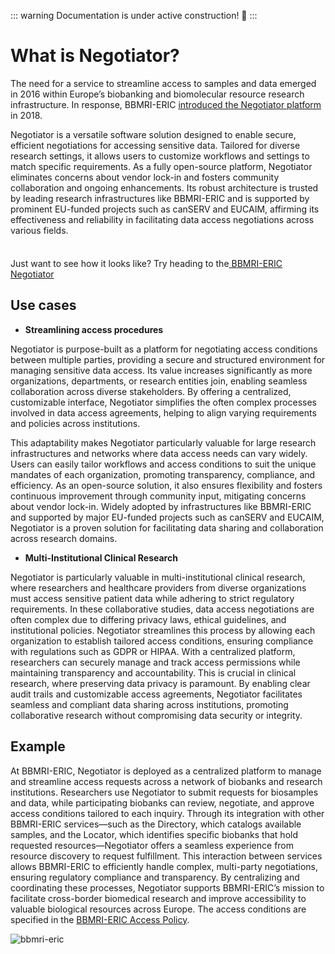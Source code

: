 ::: warning
Documentation is under active construction! 🚧
:::

# What is Negotiator?

The need for a service to streamline access to samples and data emerged in 2016 within Europe’s biobanking and
biomolecular resource research infrastructure. In response,
BBMRI-ERIC [introduced the Negotiator platform](https://www.liebertpub.com/doi/full/10.1089/bio.2020.0144) in 2018.

Negotiator is a versatile software solution designed to enable secure, efficient negotiations for accessing sensitive
data. Tailored for diverse research settings, it allows users to customize workflows and settings to match specific
requirements. As a fully open-source platform, Negotiator eliminates concerns about vendor lock-in and fosters community
collaboration and ongoing enhancements. Its robust architecture is trusted by leading research infrastructures like
BBMRI-ERIC and is supported by prominent EU-funded projects such as canSERV and EUCAIM, affirming its effectiveness and
reliability in facilitating data access negotiations across various fields.

<div class="tip custom-block" style="padding-top: 8px">

Just want to see how it looks like? Try heading to the[ BBMRI-ERIC Negotiator](https://negotiator.bbmri-eric.eu/)

</div>

## Use cases

- **Streamlining access procedures**

Negotiator is purpose-built as a platform for negotiating access conditions between multiple parties, providing a secure
and structured environment for managing sensitive data access. Its value increases significantly as more organizations,
departments, or research entities join, enabling seamless collaboration across diverse stakeholders. By offering a
centralized, customizable interface, Negotiator simplifies the often complex processes involved in data access
agreements, helping to align varying requirements and policies across institutions.

This adaptability makes Negotiator particularly valuable for large research infrastructures and networks where data
access needs can vary widely. Users can easily tailor workflows and access conditions to suit the unique mandates of
each organization, promoting transparency, compliance, and efficiency. As an open-source solution, it also ensures
flexibility and fosters continuous improvement through community input, mitigating concerns about vendor lock-in. Widely
adopted by infrastructures like BBMRI-ERIC and supported by major EU-funded projects such as canSERV and EUCAIM,
Negotiator is a proven solution for facilitating data sharing and collaboration across research domains.

- **Multi-Institutional Clinical Research**

Negotiator is particularly valuable in multi-institutional clinical research, where researchers and healthcare providers
from diverse organizations must access sensitive patient data while adhering to strict regulatory requirements. In these
collaborative studies, data access negotiations are often complex due to differing privacy laws, ethical guidelines, and
institutional policies. Negotiator streamlines this process by allowing each organization to establish tailored access
conditions, ensuring compliance with regulations such as GDPR or HIPAA. With a centralized platform, researchers can
securely manage and track access permissions while maintaining transparency and accountability. This is crucial in
clinical research, where preserving data privacy is paramount. By enabling clear audit trails and customizable access
agreements, Negotiator facilitates seamless and compliant data sharing across institutions, promoting collaborative
research without compromising data security or integrity.

## Example

At BBMRI-ERIC, Negotiator is deployed as a centralized platform to manage and streamline access requests across a
network of biobanks and research institutions. Researchers use Negotiator to submit requests for biosamples and data,
while participating biobanks can review, negotiate, and approve access conditions tailored to each inquiry. Through its
integration with other BBMRI-ERIC services—such as the Directory, which catalogs available samples, and the Locator,
which identifies specific biobanks that hold requested resources—Negotiator offers a seamless experience from resource
discovery to request fulfillment. This interaction between services allows BBMRI-ERIC to efficiently handle complex,
multi-party negotiations, ensuring regulatory compliance and transparency. By centralizing and coordinating these
processes, Negotiator supports BBMRI-ERIC’s mission to facilitate cross-border biomedical research and improve
accessibility to valuable biological resources across Europe. The access conditions are specified in the [BBMRI-ERIC
Access Policy](https://www.bbmri-eric.eu/services/access-policies).

<img src="/bbmri-eric.png" alt="bbmri-eric"/>